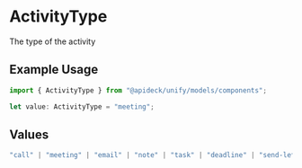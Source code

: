 # ActivityType

The type of the activity

## Example Usage

```typescript
import { ActivityType } from "@apideck/unify/models/components";

let value: ActivityType = "meeting";
```

## Values

```typescript
"call" | "meeting" | "email" | "note" | "task" | "deadline" | "send-letter" | "send-quote" | "other"
```